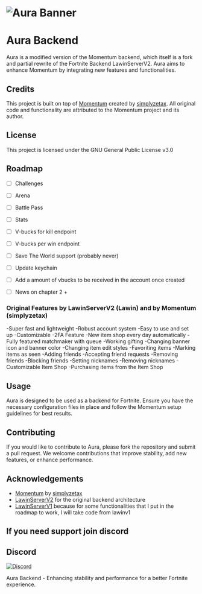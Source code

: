 # ![Aura Banner](https://cdn.discordapp.com/attachments/1250918007350366208/1251569346359332864/image.png?ex=666f0e49&is=666dbcc9&hm=4fdf5b40037e9973684f73ae8b3f7f199f3d1da90f531dc3a1ceb5a49b43d62b&)

# Aura Backend

Aura is a modified version of the Momentum backend, which itself is a fork and partial rewrite of the Fortnite Backend LawinServerV2. Aura aims to enhance Momentum by integrating new features and functionalities.

## Credits

This project is built on top of [Momentum](https://github.com/Nexus-FN/Momentum) created by [simplyzetax](https://github.com/simplyzetax). All original code and functionality are attributed to the Momentum project and its author.

## License

This project is licensed under the GNU General Public License v3.0

## Roadmap

- [ ] Challenges
- [ ] Arena
- [ ] Battle Pass
- [ ] Stats
- [ ] V-bucks for kill endpoint
- [ ] V-bucks per win endpoint
- [ ] Save The World support (probably never)
- [ ] Update keychain
- [ ] Add a amount of vbucks to be received in the account once created
- [ ] News on chapter 2 +



### Original Features by LawinServerV2 (Lawin) and by Momentum (simplyzetax)
-Super fast and lightweight
-Robust account system
-Easy to use and set up
-Customizable
-2FA Feature
-New item shop every day automatically
-Fully featured matchmaker with queue
-Working gifting
-Changing banner icon and banner color
-Changing item edit styles
-Favoriting items
-Marking items as seen
-Adding friends
-Accepting friend requests
-Removing friends
-Blocking friends
-Setting nicknames
-Removing nicknames
-Customizable Item Shop
-Purchasing items from the Item Shop


## Usage

Aura is designed to be used as a backend for Fortnite. Ensure you have the necessary configuration files in place and follow the Momentum setup guidelines for best results.

## Contributing

If you would like to contribute to Aura, please fork the repository and submit a pull request. We welcome contributions that improve stability, add new features, or enhance performance.

## Acknowledgements

- [Momentum](https://github.com/Nexus-FN/Momentum) by [simplyzetax](https://github.com/simplyzetax)
- [LawinServerV2](link_to_LawinServerV2) for the original backend architecture
- [LawinServerV1](https://github.com/Lawin0129/LawinServer ) because for some functionalities that I put in the roadmap to work, I will take code from lawinv1

## If you need support join discord

## Discord

[![Discord](https://img.shields.io/badge/Discord-Join%20Us-7289DA)](https://discord.gg/6Z2wmSWC2r)

Aura Backend - Enhancing stability and performance for a better Fortnite experience.

